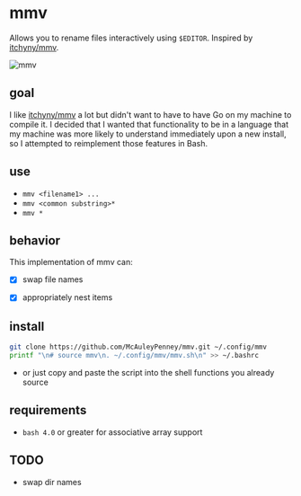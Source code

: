 
# mmv
Allows you to rename files interactively using `$EDITOR`. Inspired by [itchyny/mmv](https://github.com/itchyny/mmv).

![mmv](https://user-images.githubusercontent.com/59481467/142784385-12043470-8c38-4370-bbe6-458302e050b3.gif)




## goal
I like [itchyny/mmv](https://github.com/itchyny/mmv) a lot but didn't want to have to have Go on my machine to compile
it. I decided that I wanted that functionality to be in a language that my machine was more likely to understand
immediately upon a new install, so I attempted to reimplement those features in Bash.




## use
- `mmv <filename1> ...`
- `mmv <common substring>*`
- `mmv *`




## behavior
This implementation of mmv can:

- [X] swap file names

- [X] appropriately nest items





## install
```bash
git clone https://github.com/McAuleyPenney/mmv.git ~/.config/mmv
printf "\n# source mmv\n. ~/.config/mmv/mmv.sh\n" >> ~/.bashrc
```
- or just copy and paste the script into the shell functions you already source



## requirements
- `bash 4.0` or greater for associative array support




## TODO
- swap dir names
